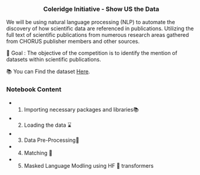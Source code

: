 # 
<br />
<p align="center">
  <h3 align="center">Coleridge Initiative - Show US the Data</h3>
</p>

We will be using natural language processing (NLP) to automate the discovery of how scientific data are referenced in publications. Utilizing the full text of scientific publications from numerous research areas gathered from CHORUS publisher members and other sources.

📌 Goal : The objective of the competition is to identify the mention of datasets within scientific publications.

📚 You can Find the dataset [Here](https://www.kaggle.com/c/coleridgeinitiative-show-us-the-data/data).

### Notebook Content
* 1. Importing necessary packages and libraries📚
* 2. Loading the data ⌛
* 3. Data Pre-Processing🔧
* 4. Matching 📑
* 5. Masked Language Modling using HF 🤗 transformers



